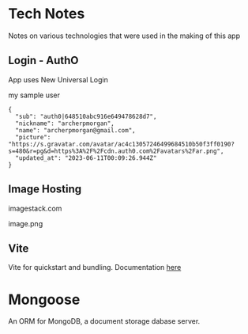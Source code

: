 # Tech Notes

Notes on various technologies that were used in the making of this app

## Login - AuthO

App uses New Universal Login

my sample user

```
{
  "sub": "auth0|648510abc916e649478628d7",
  "nickname": "archerpmorgan",
  "name": "archerpmorgan@gmail.com",
  "picture": "https://s.gravatar.com/avatar/ac4c13057246499684510b50f3ff0190?s=480&r=pg&d=https%3A%2F%2Fcdn.auth0.com%2Favatars%2Far.png",
  "updated_at": "2023-06-11T00:09:26.944Z"
}
```

## Image Hosting

imagestack.com

image.png

## Vite

Vite for quickstart and bundling. Documentation [here](https://vitejs.dev/)

# Mongoose

An ORM for MongoDB, a document storage dabase server. 